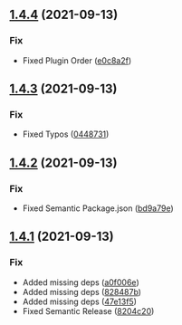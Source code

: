 ## [1.4.4](https://github.com/Zype-Z/ShareImage.js/compare/v1.4.3...v1.4.4) (2021-09-13)


### Fix

* Fixed Plugin Order ([e0c8a2f](https://github.com/Zype-Z/ShareImage.js/commit/e0c8a2f4bc15fa2c555f8b3c3e5e9f97cc04e33b))

## [1.4.3](https://github.com/Zype-Z/ShareImage.js/compare/v1.4.2...v1.4.3) (2021-09-13)


### Fix

* Fixed Typos ([0448731](https://github.com/Zype-Z/ShareImage.js/commit/0448731c795dfe42497f2369b433f56d165c955a))

## [1.4.2](https://github.com/Zype-Z/ShareImage.js/compare/v1.4.1...v1.4.2) (2021-09-13)


### Fix

* Fixed Semantic Package.json ([bd9a79e](https://github.com/Zype-Z/ShareImage.js/commit/bd9a79e81d26728d9d805db48a7fdb120f5972e0))

## [1.4.1](https://github.com/Zype-Z/ShareImage.js/compare/v1.4.0...v1.4.1) (2021-09-13)


### Fix

* Added missing deps ([a0f006e](https://github.com/Zype-Z/ShareImage.js/commit/a0f006e5c0cf53613caffee3971ee1b7f31cc4c4))
* Added missing deps ([828487b](https://github.com/Zype-Z/ShareImage.js/commit/828487b1e0ad59e75e9dda650598dfcf5664bb62))
* Added missing deps ([47e13f5](https://github.com/Zype-Z/ShareImage.js/commit/47e13f5a83e6acc1f388de3acd5dcb077be5da3c))
* Fixed Semantic Release ([8204c20](https://github.com/Zype-Z/ShareImage.js/commit/8204c20becda3011e5317adddb36edd98c239316))
